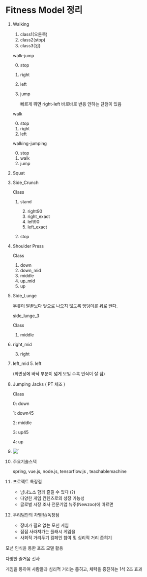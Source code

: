 # Fitness Model 정리

1. Walking

   1. class1(오른쪽) 
   2. class2(stop) 
   3. class3(왼)

   

   walk-jump

   0. stop

   1. right

   2. left

   3. jump

      빠르게 뛰면 right-left 바로바로 반응 안하는 단점이 있음

   walk

   0. stop
   1. right
   2. left

   walking-jumping

   0. stop
   1. walk
   2. jump

   

2. Squat

   

3. Side_Crunch

   Class

   1. stand
   
    	2. right90
    	3. right_exact
    	4. left90
    	5. left_exact
   
 	6. stop



4. Shoulder Press

   Class

   1. down
   2. down_mid
   3. middle
   4. up_mid
   5. up

   

5. Side_Lunge

   무릎이 발끝보다 앞으로 나오지 않도록 엉덩이를 뒤로 뺀다.

   

   side_lunge_3

   Class

   1. middle
   
2. right_mid
   
   3. right
   
4. left_mid
   5. left 

   (화면상에 바닥 부분이 넓게 보일 수록 인식이 잘 됨)

   

6. Jumping Jacks ( PT 체조 )

   Class

   0: down

   1: down45
   
   2: middle
   
   3: up45
   
   4: up
   
9. ![`](C:\Users\multicampus\AppData\Roaming\Typora\typora-user-images\image-20200604151846603.png)

 





1. 주요기술스택

   spring, vue.js, node.js, tensorflow.js , teachablemachine

2. 프로젝트 특장점

   - 남녀노소 함께 즐길 수 있다 (?)
   - 다양한 게임 컨텐츠로의 성장 가능성
   - 글로벌 시장 조사 전문기업 뉴주(Newzoo)에 따르면

3. 우리팀만의 차별점/독창점

   - 장비가 필요 없는 모션 게임
   - 점점 사라져가는 플래시 게임을
   - 사회적 거리두기 캠페인 참여 및 심리적 거리 좁히기



모션 인식을 통한 포즈 모델 활용

다양한 즐거움 선사

게임을 통하여 사람들과 심리적 거리는 좁히고, 체력을 증진하는 1석 2조 효과

